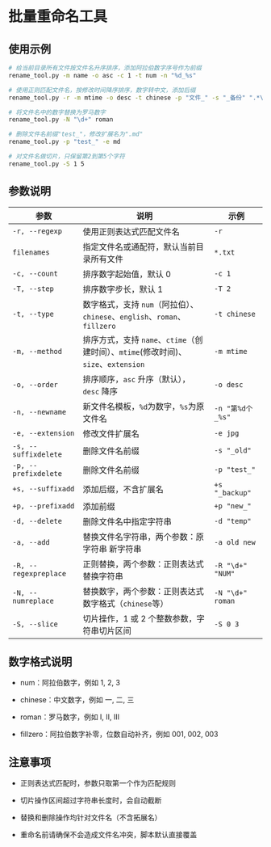 # 批量重命名工具

## 使用示例

```bash
# 给当前目录所有文件按文件名升序排序，添加阿拉伯数字序号作为前缀
rename_tool.py -m name -o asc -c 1 -t num -n "%d_%s"

# 使用正则匹配文件名，按修改时间降序排序，数字转中文，添加后缀
rename_tool.py -r -m mtime -o desc -t chinese -p "文件_" -s "_备份" ".*\.txt$"

# 将文件名中的数字替换为罗马数字
rename_tool.py -N "\d+" roman

# 删除文件名前缀"test_"，修改扩展名为".md"
rename_tool.py -p "test_" -e md

# 对文件名做切片，只保留第2到第5个字符
rename_tool.py -S 1 5

```

## 参数说明

| 参数                  | 说明                                                                               | 示例             |
| --------------------- | ---------------------------------------------------------------------------------- | ---------------- |
| `-r, --regexp`        | 使用正则表达式匹配文件名                                                           | `-r`             |
| `filenames`           | 指定文件名或通配符，默认当前目录所有文件                                           | `*.txt`          |
| `-c, --count`         | 排序数字起始值，默认 0                                                             | `-c 1`           |
| `-T, --step`          | 排序数字步长，默认 1                                                               | `-T 2`           |
| `-t, --type`          | 数字格式，支持 `num`（阿拉伯）、`chinese`、`english`、`roman`、`fillzero`          | `-t chinese`     |
| `-m, --method`        | 排序方式，支持 `name`、`ctime`（创建时间）、`mtime`(修改时间)、`size`、`extension` | `-m mtime`       |
| `-o, --order`         | 排序顺序，`asc` 升序（默认），`desc` 降序                                          | `-o desc`        |
| `-n, --newname`       | 新文件名模板，`%d`为数字，`%s`为原文件名                                           | `-n "第%d个_%s"` |
| `-e, --extension`     | 修改文件扩展名                                                                     | `-e jpg`         |
| `-s, --suffixdelete`  | 删除文件名前缀                                                                     | `-s "_old"`      |
| `-p, --prefixdelete`  | 删除文件名前缀                                                                     | `-p "test_"`     |
| `+s, --suffixadd`     | 添加后缀，不含扩展名                                                               | `+s "_backup"`   |
| `+p, --prefixadd`     | 添加前缀                                                                           | `+p "new_"`      |
| `-d, --delete`        | 删除文件名中指定字符串                                                             | `-d "temp"`      |
| `-a, --add`           | 替换文件名字符串，两个参数：原字符串 新字符串                                      | `-a old new`     |
| `-R, --regexpreplace` | 正则替换，两个参数：正则表达式 替换字符串                                          | `-R "\d+" "NUM"` |
| `-N, --numreplace`    | 替换数字，两个参数：正则表达式 数字格式（`chinese`等）                             | `-N "\d+" roman` |
| `-S, --slice`         | 切片操作，1 或 2 个整数参数，字符串切片区间                                        | `-S 0 3`         |

## 数字格式说明

- num：阿拉伯数字，例如 1, 2, 3

- chinese：中文数字，例如 一, 二, 三

- roman：罗马数字，例如 I, II, III

- fillzero：阿拉伯数字补零，位数自动补齐，例如 001, 002, 003

## 注意事项

- 正则表达式匹配时，参数只取第一个作为匹配规则

- 切片操作区间超过字符串长度时，会自动截断

- 替换和删除操作均针对文件名（不含拓展名）

- 重命名前请确保不会造成文件名冲突，脚本默认直接覆盖
